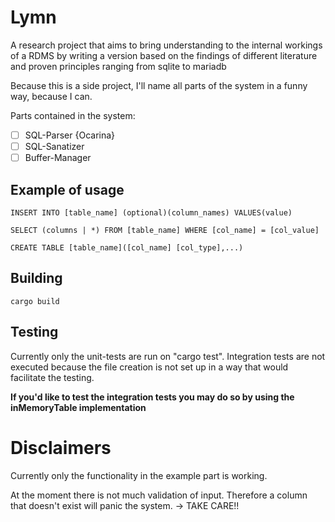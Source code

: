 # Lymn

A research project that aims to bring understanding to the internal workings of a RDMS by writing 
a version based on the findings of different literature and proven principles ranging from sqlite to mariadb

Because this is a side project, I'll name all parts of the system in a funny way, because I can.

Parts contained in the system:

- [ ] SQL-Parser {Ocarina}
- [ ] SQL-Sanatizer
- [ ] Buffer-Manager

## Example of usage

	INSERT INTO [table_name] (optional)(column_names) VALUES(value)

	SELECT (columns | *) FROM [table_name] WHERE [col_name] = [col_value]
		
	CREATE TABLE [table_name]([col_name] [col_type],...)

## Building

	cargo build

## Testing

Currently only the unit-tests are run on "cargo test".
Integration tests are not executed because the file creation is not set up in a way that would
facilitate the testing.

**If you'd like to test the integration tests you may do so by using the inMemoryTable implementation**

# Disclaimers

Currently only the functionality in the example part is working.

At the moment there is not much validation of input. Therefore a column that doesn't exist will 
panic the system. -> TAKE CARE!!
